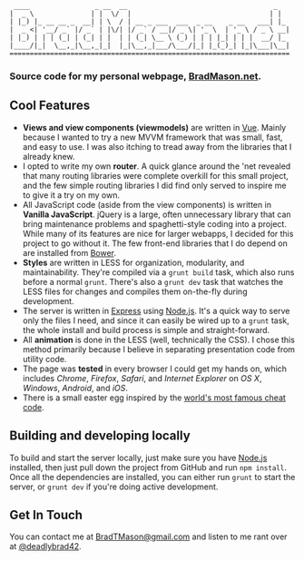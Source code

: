 ```
 ____                _ __  __                                    _   
|  _ \              | |  \/  |                                  | |  
| |_) |_ __ __ _  __| | \  / | __ _ ___  ___  _ __    _ __   ___| |_
|  _ <| '__/ _` |/ _` | |\/| |/ _` / __|/ _ \| '_ \  | '_ \ / _ \ __|
| |_) | | | (_| | (_| | |  | | (_| \__ \ (_) | | | |_| | | |  __/ |_
|____/|_|  \__,_|\__,_|_|  |_|\__,_|___/\___/|_| |_(_)_| |_|\___|\__|
=====================================================================
```

### Source code for my personal webpage, [BradMason.net](http://BradMason.net/).

## Cool Features
* **Views and view components (viewmodels)** are written in [Vue](http://http://vuejs.org). Mainly because I wanted to try a new MVVM framework that was small, fast, and easy to use. I was also itching to tread away from the libraries that I already knew.
* I opted to write my own **router**. A quick glance around the 'net revealed that many routing libraries were complete overkill for this small project, and the few simple routing libraries I did find only served to inspire me to give it a try on my own.
* All JavaScript code (aside from the view components) is written in **Vanilla JavaScript**. jQuery is a large, often unnecessary library that can bring maintenance problems and spaghetti-style coding into a project. While many of its features are nice for larger webapps, I decided for this project to go without it. The few front-end libraries that I do depend on are installed from [Bower](http://bower.io/).
* **Styles** are written in LESS for organization, modularity, and maintainability. They're compiled via a `grunt build` task, which also runs before a normal `grunt`. There's also a `grunt dev` task that watches the LESS files for changes and compiles them on-the-fly during development.
* The server is written in [Express](http://expressjs.com/) using [Node.js](https://nodejs.org/). It's a quick way to serve only the files I need, and since it can easily be wired up to a `grunt` task, the whole install and build process is simple and straight-forward.
* All **animation** is done in the LESS (well, technically the CSS). I chose this method primarily because I believe in separating presentation code from utility code.
* The page was **tested** in every browser I could get my hands on, which includes *Chrome*, *Firefox*, *Safari*, and *Internet Explorer* on *OS X*, *Windows*, *Android*, and *iOS*.
* There is a small easter egg inspired by the [world's most famous cheat code](https://en.wikipedia.org/wiki/Konami_Code).

## Building and developing locally
To build and start the server locally, just make sure you have [Node.js](https://nodejs.org/) installed, then just pull down the project from GitHub and run `npm install`. Once all the dependencies are installed, you can either run `grunt` to start the server, or `grunt dev` if you're doing active development.

## Get In Touch
You can contact me at [BradTMason@gmail.com](mailto:bradtmason@gmail.com) and listen to me rant over at [@deadlybrad42](https://twitter.com/deadlybrad42).
